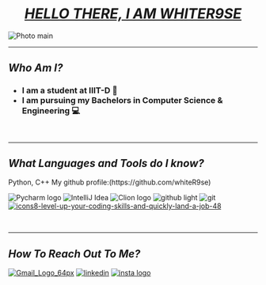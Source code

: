 <H1><center><b><i><u> HELLO THERE, I AM WHITER9SE  </u></i></b></center></H1>

![Photo main](https://github.com/Asher-Ul-Haque/Asher-Ul-Haque/assets/147892995/b4d80a81-4c39-4e6b-b0ec-027cae0b289b)

***

<H2><b><i> Who Am I?</i></b></H2>

<H3>
  
* I am a student at IIIT-D 📖
* I am pursuing my Bachelors in Computer Science & Engineering 💻
</H3>
<br>

***

<H2><b><i> What Languages and Tools do I know?</i></b></H2>
Python, C++
My github profile:(https://github.com/whiteR9se)


![Pycharm logo](https://github.com/Asher-Ul-Haque/Asher-Ul-Haque/assets/147892995/04715142-ec64-477b-914f-9346030aa0c4)
![IntelliJ Idea](https://github.com/Asher-Ul-Haque/Asher-Ul-Haque/assets/147892995/dc1eaedc-8123-47fb-af32-1ac8a1a18b7c)
![Clion logo](https://github.com/Asher-Ul-Haque/Asher-Ul-Haque/assets/147892995/c84f3526-0f17-483b-94ef-570a55ba0598)
![github light](https://github.com/Asher-Ul-Haque/Asher-Ul-Haque/assets/147892995/c41cdc53-38da-41be-aca5-536a6d7038b0#gh-dark-mode-only)
![git](https://github.com/Asher-Ul-Haque/Asher-Ul-Haque/assets/147892995/3a083d33-cb54-4617-be3e-5ba7f3a5c747)
[![icons8-level-up-your-coding-skills-and-quickly-land-a-job-48](https://github.com/Asher-Ul-Haque/Asher-Ul-Haque/assets/147892995/22b7bea1-7138-4638-ba99-472252a9f27d)](https://leetcode.com/just_somebody/)


<br>

***

<H2><b><i> How To Reach Out To Me?</i></b></H2>

[![Gmail_Logo_64px](https://github.com/Asher-Ul-Haque/Asher-Ul-Haque/assets/147892995/4f0b760d-bccc-4872-90cc-d3b08e4afa09)](mailto:contactasher.u.haque@gmail.com)
[![linkedin](https://github.com/Asher-Ul-Haque/Asher-Ul-Haque/assets/147892995/e8275da3-efee-4f25-9847-2a8342ff3022)](https://www.linkedin.com/in/asher-u-haque-53629a284)
[![insta logo](https://github.com/Asher-Ul-Haque/Asher-Ul-Haque/assets/147892995/3d9e3fe7-153f-46d1-bb0d-b53da5d1906c)](https://www.instagram.com/just_somebody_somewhere/)






